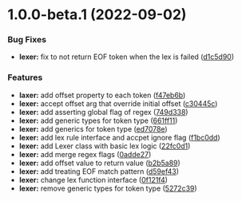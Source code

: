 # 1.0.0-beta.1 (2022-09-02)


### Bug Fixes

* **lexer:** fix to not return EOF token when the lex is failed ([d1c5d90](https://github.com/TomokiMiyauci/lexer/commit/d1c5d90bafdfb793fd17c1b0b49be841aec50a7c))


### Features

* **laxer:** add offset property to each token ([f47eb6b](https://github.com/TomokiMiyauci/lexer/commit/f47eb6b7635275db0e0a7191d76b2211e4a8823d))
* **lexer:** accept offset arg that override initial offset ([c30445c](https://github.com/TomokiMiyauci/lexer/commit/c30445c9f724a1a76b200e02a0243a5ebdccd4d7))
* **lexer:** add asserting global flag of regex ([749d338](https://github.com/TomokiMiyauci/lexer/commit/749d338349542d65bcaebf22b56b5569ea51ffd0))
* **lexer:** add generic types for token type ([661ff11](https://github.com/TomokiMiyauci/lexer/commit/661ff11ffb821a75805e64b42492b50d64137152))
* **lexer:** add generics for token type ([ed7078e](https://github.com/TomokiMiyauci/lexer/commit/ed7078e9cb3ac14701f38d7008fc2c4af31e0c0b))
* **lexer:** add lex rule interface and accpet ignore flag ([f1bc0dd](https://github.com/TomokiMiyauci/lexer/commit/f1bc0dda9f087d45b276d769776a37a482d4cdfa))
* **lexer:** add Lexer class with basic lex logic ([22fc0d1](https://github.com/TomokiMiyauci/lexer/commit/22fc0d112e201b16a4af02f99c3ddf56fe9757e1))
* **lexer:** add merge regex flags ([0adde27](https://github.com/TomokiMiyauci/lexer/commit/0adde2717d6cd33e798733a11ad931755316f969))
* **lexer:** add offset value to return value ([b2b5a89](https://github.com/TomokiMiyauci/lexer/commit/b2b5a89f9b7f93c793ad0801a7677b2531288643))
* **lexer:** add treating EOF match pattern ([d59ef43](https://github.com/TomokiMiyauci/lexer/commit/d59ef43c002f2cb6ec887b9d5a7610d0e3b6cba1))
* **lexer:** change lex function interface ([0f121f4](https://github.com/TomokiMiyauci/lexer/commit/0f121f424394c7784f9cce527b879e1631316596))
* **lexer:** remove generic types for token type ([5272c39](https://github.com/TomokiMiyauci/lexer/commit/5272c39833a672cd422e25782f401673383f0970))
